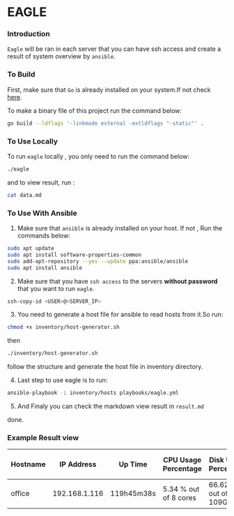 # EAGLE


### Introduction

`Eagle` will be ran in each server that you can have ssh access and create a
result of system overview by `ansible`.

### To Build

First, make sure that `Go` is already installed on your system.If not check
[here](https://go.dev/doc/install).

To make a binary file of this project run the command below:

```bash
go build --ldflags '-linkmode external -extldflags "-static"' .
```

### To Use Locally

To run `eagle` locally , you only need to run the command below:

```bash
./eagle
```

and to view result, run :

```bash
cat data.md
```

### To Use With Ansible

1. Make sure that `ansible` is already installed on your host. If not , Run the
   commands below:

```bash
sudo apt update
sudo apt install software-properties-common
sudo add-apt-repository --yes --update ppa:ansible/ansible
sudo apt install ansible
```

2. Make sure that you have `ssh access` to the servers **without password** 
   that you want to run `eagle`.

```bash
ssh-copy-id <USER>@<SERVER_IP>
```

3. You need to generate a host file for ansible to read hosts from it.So run:

```bash
chmod +x inventory/host-generator.sh
```

then

```bash
./inventory/host-generator.sh
```

follow the structure and generate the host file in inventory directory.

4. Last step to use eagle is to run:

```bash
ansible-playbook -i inventory/hosts playbooks/eagle.yml
```

5. And Finaly you can check the markdown view result in `result.md`

done.

### Example Result view

| Hostname | IP Address    | Up Time    | CPU Usage Percentage  | Disk Usage Percentage | Memory Usage Percentage | Load Average 1 | Load Average 5 | Load average 15 |
| -------- | ------------- | ---------- | --------------------- | --------------------- | ----------------------- | -------------- | -------------- | --------------- |
| office   | 192.168.1.116 | 119h45m38s | 5.34 % out of 8 cores | 66.62 % out of 109GGB | 30 % out of 15.5GGB     | 0.41           | 0.65           | 0.78            |

